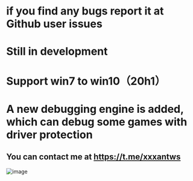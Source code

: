 # if you find any bugs report it at Github user issues
# Still in development
# Support win7 to win10（20h1）
# A new debugging engine is added, which can debug some games with driver protection
## You can contact me at https://t.me/xxxantws


![image](https://github.com/antiwar3/py/blob/master/png/QQ%E5%9B%BE%E7%89%8720191218214022.png)

